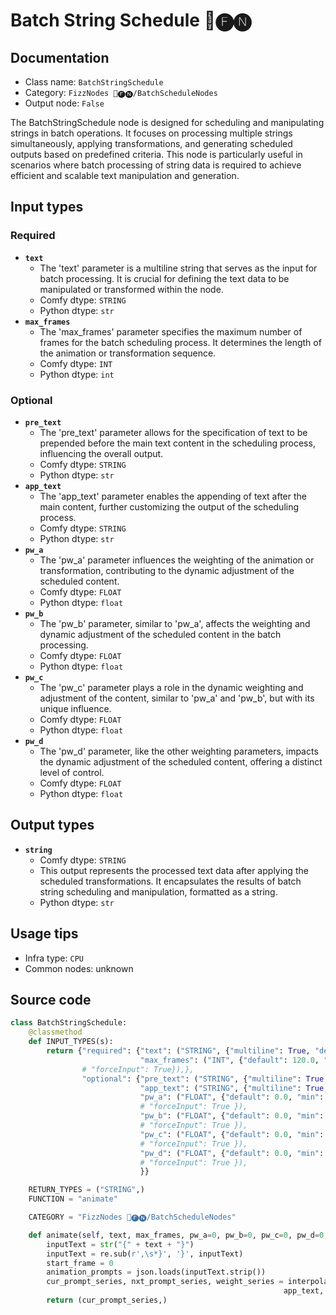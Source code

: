 # Batch String Schedule 📅🅕🅝
## Documentation
- Class name: `BatchStringSchedule`
- Category: `FizzNodes 📅🅕🅝/BatchScheduleNodes`
- Output node: `False`

The BatchStringSchedule node is designed for scheduling and manipulating strings in batch operations. It focuses on processing multiple strings simultaneously, applying transformations, and generating scheduled outputs based on predefined criteria. This node is particularly useful in scenarios where batch processing of string data is required to achieve efficient and scalable text manipulation and generation.
## Input types
### Required
- **`text`**
    - The 'text' parameter is a multiline string that serves as the input for batch processing. It is crucial for defining the text data to be manipulated or transformed within the node.
    - Comfy dtype: `STRING`
    - Python dtype: `str`
- **`max_frames`**
    - The 'max_frames' parameter specifies the maximum number of frames for the batch scheduling process. It determines the length of the animation or transformation sequence.
    - Comfy dtype: `INT`
    - Python dtype: `int`
### Optional
- **`pre_text`**
    - The 'pre_text' parameter allows for the specification of text to be prepended before the main text content in the scheduling process, influencing the overall output.
    - Comfy dtype: `STRING`
    - Python dtype: `str`
- **`app_text`**
    - The 'app_text' parameter enables the appending of text after the main content, further customizing the output of the scheduling process.
    - Comfy dtype: `STRING`
    - Python dtype: `str`
- **`pw_a`**
    - The 'pw_a' parameter influences the weighting of the animation or transformation, contributing to the dynamic adjustment of the scheduled content.
    - Comfy dtype: `FLOAT`
    - Python dtype: `float`
- **`pw_b`**
    - The 'pw_b' parameter, similar to 'pw_a', affects the weighting and dynamic adjustment of the scheduled content in the batch processing.
    - Comfy dtype: `FLOAT`
    - Python dtype: `float`
- **`pw_c`**
    - The 'pw_c' parameter plays a role in the dynamic weighting and adjustment of the content, similar to 'pw_a' and 'pw_b', but with its unique influence.
    - Comfy dtype: `FLOAT`
    - Python dtype: `float`
- **`pw_d`**
    - The 'pw_d' parameter, like the other weighting parameters, impacts the dynamic adjustment of the scheduled content, offering a distinct level of control.
    - Comfy dtype: `FLOAT`
    - Python dtype: `float`
## Output types
- **`string`**
    - Comfy dtype: `STRING`
    - This output represents the processed text data after applying the scheduled transformations. It encapsulates the results of batch string scheduling and manipulation, formatted as a string.
    - Python dtype: `str`
## Usage tips
- Infra type: `CPU`
- Common nodes: unknown


## Source code
```python
class BatchStringSchedule:
    @classmethod
    def INPUT_TYPES(s):
        return {"required": {"text": ("STRING", {"multiline": True, "default": defaultPrompt}),
                             "max_frames": ("INT", {"default": 120.0, "min": 1.0, "max": 999999.0, "step": 1.0}),},
                # "forceInput": True}),},
                "optional": {"pre_text": ("STRING", {"multiline": True, "default": "PRE", }),  # "forceInput": True}),
                             "app_text": ("STRING", {"multiline": True, "default": "APP", }),  # "forceInput": True}),
                             "pw_a": ("FLOAT", {"default": 0.0, "min": -9999.0, "max": 9999.0, "step": 0.1, }),
                             # "forceInput": True }),
                             "pw_b": ("FLOAT", {"default": 0.0, "min": -9999.0, "max": 9999.0, "step": 0.1, }),
                             # "forceInput": True }),
                             "pw_c": ("FLOAT", {"default": 0.0, "min": -9999.0, "max": 9999.0, "step": 0.1, }),
                             # "forceInput": True }),
                             "pw_d": ("FLOAT", {"default": 0.0, "min": -9999.0, "max": 9999.0, "step": 0.1, }),
                             # "forceInput": True }),
                             }}

    RETURN_TYPES = ("STRING",)
    FUNCTION = "animate"

    CATEGORY = "FizzNodes 📅🅕🅝/BatchScheduleNodes"

    def animate(self, text, max_frames, pw_a=0, pw_b=0, pw_c=0, pw_d=0, pre_text='', app_text=''):
        inputText = str("{" + text + "}")
        inputText = re.sub(r',\s*}', '}', inputText)
        start_frame = 0
        animation_prompts = json.loads(inputText.strip())
        cur_prompt_series, nxt_prompt_series, weight_series = interpolate_prompt_series(animation_prompts, max_frames, start_frame, pre_text,
                                                             app_text, pw_a, pw_b, pw_c, pw_d)
        return (cur_prompt_series,)

```
